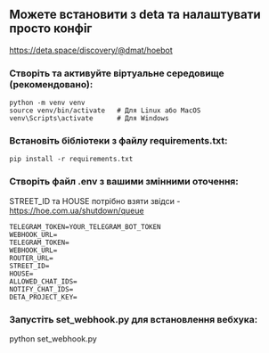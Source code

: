 ## Можете встановити з deta та налаштувати просто конфіг
https://deta.space/discovery/@dmat/hoebot



### Створіть та активуйте віртуальне середовище (рекомендовано):

```
python -m venv venv
source venv/bin/activate   # Для Linux або MacOS
venv\Scripts\activate      # Для Windows
```

### Встановіть бібліотеки з файлу requirements.txt:

```pip install -r requirements.txt```

### Створіть файл .env з вашими змінними оточення:

STREET_ID та HOUSE потрібно взяти звідси - https://hoe.com.ua/shutdown/queue

```
TELEGRAM_TOKEN=YOUR_TELEGRAM_BOT_TOKEN
WEBHOOK_URL=
TELEGRAM_TOKEN=
WEBHOOK_URL=
ROUTER_URL=
STREET_ID=
HOUSE=
ALLOWED_CHAT_IDS=
NOTIFY_CHAT_IDS=
DETA_PROJECT_KEY=
```

### Запустіть set_webhook.py для встановлення вебхука:
python set_webhook.py
